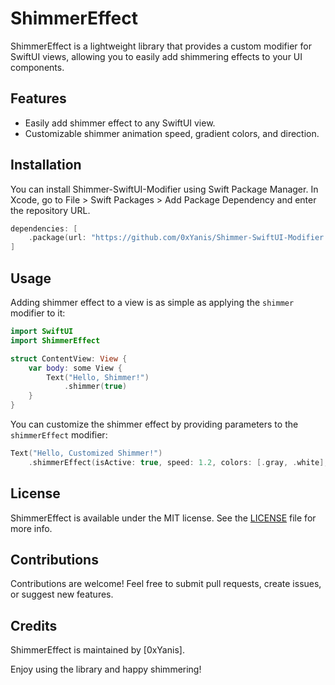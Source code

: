 # ShimmerEffect

ShimmerEffect is a lightweight library that provides a custom modifier for SwiftUI views, allowing you to easily add shimmering effects to your UI components.

## Features

- Easily add shimmer effect to any SwiftUI view.
- Customizable shimmer animation speed, gradient colors, and direction.

## Installation

You can install Shimmer-SwiftUI-Modifier using Swift Package Manager. In Xcode, go to File > Swift Packages > Add Package Dependency and enter the repository URL.

```swift
dependencies: [
    .package(url: "https://github.com/0xYanis/Shimmer-SwiftUI-Modifier.git", from: "1.0.0")
]
```

## Usage

Adding shimmer effect to a view is as simple as applying the `shimmer` modifier to it:

```swift
import SwiftUI
import ShimmerEffect

struct ContentView: View {
    var body: some View {
        Text("Hello, Shimmer!")
            .shimmer(true)
    }
}
```

You can customize the shimmer effect by providing parameters to the `shimmerEffect` modifier:

```swift
Text("Hello, Customized Shimmer!")
    .shimmerEffect(isActive: true, speed: 1.2, colors: [.gray, .white], cornerRadius: 8)
```

## License

ShimmerEffect is available under the MIT license. See the [LICENSE](https://github.com/0xYanis/Shimmer-SwiftUI-Modifier/blob/main/LICENSE) file for more info.

## Contributions

Contributions are welcome! Feel free to submit pull requests, create issues, or suggest new features.

## Credits

ShimmerEffect is maintained by [0xYanis]. 

Enjoy using the library and happy shimmering!
